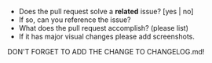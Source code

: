* Does the pull request solve a **related** issue? [yes | no]
* If so, can you reference the issue?
* What does the pull request accomplish? (please list)
* If it has major visual changes please add screenshots.

DON'T FORGET TO ADD THE CHANGE TO CHANGELOG.md!
